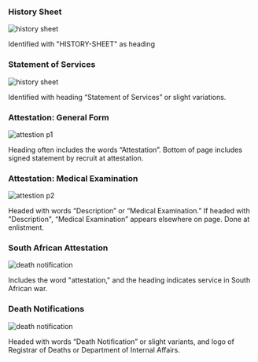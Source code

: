 <div id="accordion">
  <h3>History Sheet</h3>
  <div>
    <img src="https://s3.amazonaws.com/anzac-project/R7821550/FL18717394" alt="history sheet">
    <p>Identified with "HISTORY-SHEET" as heading</p>
  </div>
  <h3>Statement of Services</h3>
  <div>
    <img src="https://s3.amazonaws.com/anzac-project/R7821550/FL18717394" alt="history sheet">
    <p>Identified with heading “Statement of Services” or slight variations.</p>
  </div>
  <h3>Attestation: General Form</h3>
  <div>
    <img src="https://s3.amazonaws.com/anzac-project/R7821550/FL18717444" alt="attestion p1">
    <p>Heading often includes the words “Attestation”. Bottom of page includes signed statement by recruit at attestation.</p>
  </div>
  <h3>Attestation: Medical Examination</h3>
  <div>
    <img src="https://s3.amazonaws.com/anzac-project/R7821550/FL18717443" alt="attestion p2">
    <p>Headed with words “Description” or “Medical Examination.” If headed with "Description", “Medical Examination” appears elsewhere on page. Done at enlistment.</p>
  </div>
  <h3>South African Attestation</h3>
  <div>
    <img src="assets/anzac/sa_att_ex.jpeg" alt="death notification">
    <p>Includes the word "attestation," and the heading indicates service in South African war.</p>
  </div>
  <h3>Death Notifications</h3>
  <div>
    <img src="assets/anzac/sa_att_ex.jpeg" alt="death notification">
    <p>Headed with words “Death Notification” or slight variants, and logo of Registrar of Deaths or Department of Internal Affairs.</p>
  </div>    
</div>    